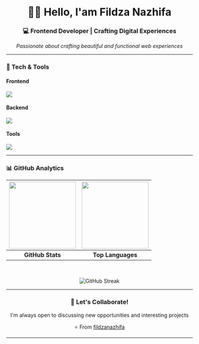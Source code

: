 <div align="center">
  
# 👋🏻 Hello, I'am Fildza Nazhifa

<h3 align="center">💻 Frontend Developer | Crafting Digital Experiences</h3>

<p align="center">
  <i>Passionate about crafting beautiful and functional web experiences</i>
</p>

</div>

---

### 🚀 Tech & Tools

#### **Frontend**
<div align="left">
  <img src="https://skillicons.dev/icons?i=js,tailwind,html,css,bootstrap" />
</div>

#### **Backend**
<div align="left">
  <img src="https://skillicons.dev/icons?i=python,mysql,php,kotlin,flutter" />
</div>

#### **Tools**
<div align="left">
  <img src="https://skillicons.dev/icons?i=git,vscode,figma,postman,github" />
</div>

---

### 📊 GitHub Analytics

<div align="center">
  
| <img height="180em" src="https://github-readme-stats.vercel.app/api?username=naazhiifa&show_icons=true&theme=radical&hide_border=true&include_all_commits=true" /> | <img height="180em" src="https://github-readme-stats.vercel.app/api/top-langs/?username=naazhiifa&layout=compact&theme=radical&hide_border=true" /> |
|:---:|:---:|
| **GitHub Stats** | **Top Languages** |

</div>

<br>

<div align="center">

![GitHub Streak](https://streak-stats.demolab.com?user=naazhiifa&theme=radical&hide_border=true)
  
</div>

---


<div align="center">
  
### 💬 Let's Collaborate!

I'm always open to discussing new opportunities and interesting projects

⭐️ From [fildzanazhifa](https://github.com/fildzanazhifa)

</div>

---

